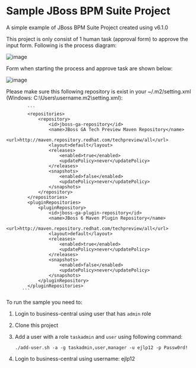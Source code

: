 Sample JBoss BPM Suite Project
==============================

A simple example of JBoss BPM Suite Project created using v6.1.0

This project is only consist of 1 human task (approval form) to approve the input form.
Following is the process diagram:

![image](https://cloud.githubusercontent.com/assets/3068071/8433529/a0d13d20-1f70-11e5-9e6f-a30a455dfb41.png)

Form when starting the process and approve task are shown below:

![image](https://cloud.githubusercontent.com/assets/3068071/8433673/733661e6-1f71-11e5-8c49-c003559e9311.png)

Please make sure this following repository is exist in your ~/.m2/setting.xml (Windows: C:\Users\username\.m2\setting.xml):

            ```
            <repositories>
                <repository>
                    <id>jboss-ga-repository</id>
                    <name>JBoss GA Tech Preview Maven Repository</name>
                    <url>http://maven.repository.redhat.com/techpreview/all</url>
                    <layout>default</layout>
                    <releases>
                        <enabled>true</enabled>
                        <updatePolicy>never</updatePolicy>
                    </releases>
                    <snapshots>
                        <enabled>false</enabled>
                        <updatePolicy>never</updatePolicy>
                    </snapshots>
                </repository>
            </repositories>
            <pluginRepositories>
                <pluginRepository>
                    <id>jboss-ga-plugin-repository</id>
                    <name>JBoss 6 Maven Plugin Repository</name>
                    <url>http://maven.repository.redhat.com/techpreview/all</url>
                    <layout>default</layout>
                    <releases>
                        <enabled>true</enabled>
                        <updatePolicy>never</updatePolicy>
                    </releases>
                    <snapshots>
                        <enabled>false</enabled>
                        <updatePolicy>never</updatePolicy>
                    </snapshots>
                </pluginRepository>
            </pluginRepositories>
          ```
To run the sample you need to:

1. Login to business-central using user that has `admin` role
2. Clone this project 
3. Add a user with a role `taskadmin` and `user` using following command:

   ```
   ./add-user.sh -a -g taskadmin,user,manager -u ejlp12 -p Passw0rd!
   ```
4. Login to business-central using username: ejlp12
 
